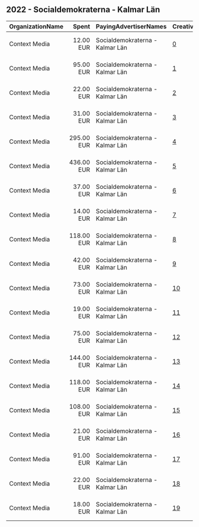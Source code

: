 ## 2022 - Socialdemokraterna - Kalmar Län 
|OrganizationName|Spent|PayingAdvertiserNames|CreativeUrls|Impressions|Genders|AgeBrackets|CountryCodes|BillingAddresses|CandidateBallotInformation|
|:---|---:|:---|:---|---:|:---|:---|:---|:---|:---|
|Context Media|12.00 EUR|Socialdemokraterna - Kalmar Län|[0](https://www.snap.com/political-ads/asset/4e46a8329b12637626c88718f873ec3bdfd6fe62f787d6c6fccff6367223963b?mediaType=mp4)|2,700||18+|sweden|"Västra Norrlandsgatan 7 ,UMEÅ,90327,SE"||
|Context Media|95.00 EUR|Socialdemokraterna - Kalmar Län|[1](https://www.snap.com/political-ads/asset/9eadc003a70ef9087c5a50ae1bc8fec912d31be992c7af912452825a0fbd48c3?mediaType=mp4)|32,077||17+|sweden|"Västra Norrlandsgatan 7 ,UMEÅ,90327,SE"||
|Context Media|22.00 EUR|Socialdemokraterna - Kalmar Län|[2](https://www.snap.com/political-ads/asset/7e99959485a61631cbf6032aa0f0804a2e12e8d9504359d85abc54f75d6acfee?mediaType=mp4)|3,570||18+|sweden|"Västra Norrlandsgatan 7 ,UMEÅ,90327,SE"||
|Context Media|31.00 EUR|Socialdemokraterna - Kalmar Län|[3](https://www.snap.com/political-ads/asset/adae4ac32b136c9a332a9f1e54b5ed0e6abdcf987a3732450739a095d155e7d9?mediaType=mp4)|12,254||17+|sweden|"Västra Norrlandsgatan 7 ,UMEÅ,90327,SE"||
|Context Media|295.00 EUR|Socialdemokraterna - Kalmar Län|[4](https://www.snap.com/political-ads/asset/1677870c2acfb4210f6f5775732c1dda0efa39125cf40b4602e9ec2c8456409e?mediaType=mp4)|80,110||17+|sweden|"Västra Norrlandsgatan 7 ,UMEÅ,90327,SE"||
|Context Media|436.00 EUR|Socialdemokraterna - Kalmar Län|[5](https://www.snap.com/political-ads/asset/6d667e6be249e759cd021840a7c9f806da1cde7077f05b665892b7a6a74d99cf?mediaType=mp4)|87,051||17+|sweden|"Västra Norrlandsgatan 7 ,UMEÅ,90327,SE"||
|Context Media|37.00 EUR|Socialdemokraterna - Kalmar Län|[6](https://www.snap.com/political-ads/asset/4e46a8329b12637626c88718f873ec3bdfd6fe62f787d6c6fccff6367223963b?mediaType=mp4)|7,099||18+|sweden|"Västra Norrlandsgatan 7 ,UMEÅ,90327,SE"||
|Context Media|14.00 EUR|Socialdemokraterna - Kalmar Län|[7](https://www.snap.com/political-ads/asset/7fa5d2b35d870cc61e172e95ad1bc91313fb6e842c36c934df39cbf0e7c11900?mediaType=mp4)|2,837||18+|sweden|"Västra Norrlandsgatan 7 ,UMEÅ,90327,SE"||
|Context Media|118.00 EUR|Socialdemokraterna - Kalmar Län|[8](https://www.snap.com/political-ads/asset/7e99959485a61631cbf6032aa0f0804a2e12e8d9504359d85abc54f75d6acfee?mediaType=mp4)|23,070||18+|sweden|"Västra Norrlandsgatan 7 ,UMEÅ,90327,SE"||
|Context Media|42.00 EUR|Socialdemokraterna - Kalmar Län|[9](https://www.snap.com/political-ads/asset/e3d6b0eeaef132e33ecf1b398dfba98294c0c47e7669e2e0088939242e40186b?mediaType=mp4)|13,217||17+|sweden|"Västra Norrlandsgatan 7 ,UMEÅ,90327,SE"||
|Context Media|73.00 EUR|Socialdemokraterna - Kalmar Län|[10](https://www.snap.com/political-ads/asset/786c1f34a7b4bf3279991a0a6ad432beefc3839db28a25a72b30c4d3f6490812?mediaType=mp4)|21,923||17+|sweden|"Västra Norrlandsgatan 7 ,UMEÅ,90327,SE"||
|Context Media|19.00 EUR|Socialdemokraterna - Kalmar Län|[11](https://www.snap.com/political-ads/asset/42908a05f84603860e489ce9283dbfc082dbaf1559fb94ddeea57cc41e064225?mediaType=mp4)|3,970||18+|sweden|"Västra Norrlandsgatan 7 ,UMEÅ,90327,SE"||
|Context Media|75.00 EUR|Socialdemokraterna - Kalmar Län|[12](https://www.snap.com/political-ads/asset/7fa5d2b35d870cc61e172e95ad1bc91313fb6e842c36c934df39cbf0e7c11900?mediaType=mp4)|12,510||18+|sweden|"Västra Norrlandsgatan 7 ,UMEÅ,90327,SE"||
|Context Media|144.00 EUR|Socialdemokraterna - Kalmar Län|[13](https://www.snap.com/political-ads/asset/ef05dbbdfa31bc6d7a2e604fc735d4cb56ca584e77cd074a35c3f965f4136e33?mediaType=mp4)|23,679||18+|sweden|"Västra Norrlandsgatan 7 ,UMEÅ,90327,SE"||
|Context Media|118.00 EUR|Socialdemokraterna - Kalmar Län|[14](https://www.snap.com/political-ads/asset/1a7a4cbd9b0e314ac71b1847b5d73e4aec499fd9c9419988c4af2042c7a53e02?mediaType=mp4)|36,836||17+|sweden|"Västra Norrlandsgatan 7 ,UMEÅ,90327,SE"||
|Context Media|108.00 EUR|Socialdemokraterna - Kalmar Län|[15](https://www.snap.com/political-ads/asset/436fddbc241b7368689d9415f0fd43f9775bd7ee2425e72a6b325741c67af62f?mediaType=mp4)|25,263||17+|sweden|"Västra Norrlandsgatan 7 ,UMEÅ,90327,SE"||
|Context Media|21.00 EUR|Socialdemokraterna - Kalmar Län|[16](https://www.snap.com/political-ads/asset/42908a05f84603860e489ce9283dbfc082dbaf1559fb94ddeea57cc41e064225?mediaType=mp4)|3,727||18+|sweden|"Västra Norrlandsgatan 7 ,UMEÅ,90327,SE"||
|Context Media|91.00 EUR|Socialdemokraterna - Kalmar Län|[17](https://www.snap.com/political-ads/asset/ef05dbbdfa31bc6d7a2e604fc735d4cb56ca584e77cd074a35c3f965f4136e33?mediaType=mp4)|16,315||18+|sweden|"Västra Norrlandsgatan 7 ,UMEÅ,90327,SE"||
|Context Media|22.00 EUR|Socialdemokraterna - Kalmar Län|[18](https://www.snap.com/political-ads/asset/28a89556851979dfb488b0095619765b1bdff176f14fbf65d5c4c549b26e403b?mediaType=mp4)|3,490||18+|sweden|"Västra Norrlandsgatan 7 ,UMEÅ,90327,SE"||
|Context Media|18.00 EUR|Socialdemokraterna - Kalmar Län|[19](https://www.snap.com/political-ads/asset/28a89556851979dfb488b0095619765b1bdff176f14fbf65d5c4c549b26e403b?mediaType=mp4)|3,579||18+|sweden|"Västra Norrlandsgatan 7 ,UMEÅ,90327,SE"||
